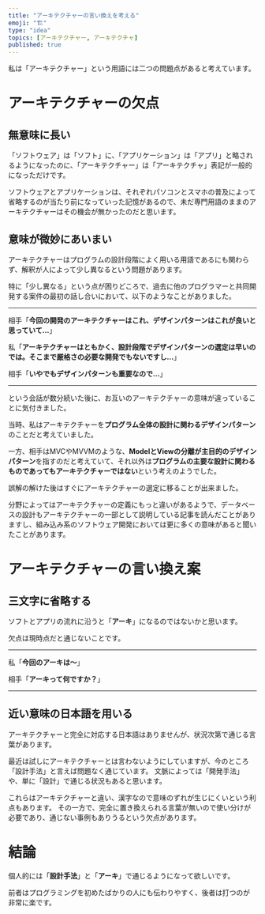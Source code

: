 ```yaml
---
title: "アーキテクチャーの言い換えを考える"
emoji: "🏗️"
type: "idea"
topics: [アーキテクチャー, アーキテクチャ]
published: true
---
```


私は「アーキテクチャー」という用語には二つの問題点があると考えています。

# アーキテクチャーの欠点

## 無意味に長い

「ソフトウェア」は「ソフト」に、「アプリケーション」は「アプリ」と略されるようになったのに、「アーキテクチャー」は「アーキテクチャ」表記が一般的になっただけです。

ソフトウェアとアプリケーションは、それぞれパソコンとスマホの普及によって省略するのが当たり前になっていった記憶があるので、未だ専門用語のままのアーキテクチャーはその機会が無かったのだと思います。

## 意味が微妙にあいまい

アーキテクチャーはプログラムの設計段階によく用いる用語であるにも関わらず、解釈が人によって少し異なるという問題があります。

特に「少し異なる」という点が困りどころで、過去に他のプログラマーと共同開発する案件の最初の話し合いにおいて、以下のようなことがありました。

----
相手「**今回の開発のアーキテクチャーはこれ、デザインパターンはこれが良いと思っていて…**」

私「**アーキテクチャーはともかく、設計段階でデザインパターンの選定は早いのでは。そこまで厳格さの必要な開発でもないですし…**」

相手「**いやでもデザインパターンも重要なので…**」

----

という会話が数分続いた後に、お互いのアーキテクチャーの意味が違っていることに気付きました。

当時、私はアーキテクチャーを**プログラム全体の設計に関わるデザインパターン**のことだと考えていました。

一方、相手はMVCやMVVMのような、**ModelとViewの分離が主目的のデザインパターン**を指すのだと考えていて、それ以外は**プログラムの主要な設計に関わるものであってもアーキテクチャーではない**という考えのようでした。

誤解の解けた後はすぐにアーキテクチャーの選定に移ることが出来ました。

分野によってはアーキテクチャーの定義にもっと違いがあるようで、データベースの設計もアーキテクチャーの一部として説明している記事を読んだことがありますし、組み込み系のソフトウェア開発においては更に多くの意味があると聞いたことがあります。

# アーキテクチャーの言い換え案

## 三文字に省略する

ソフトとアプリの流れに沿うと「**アーキ**」になるのではないかと思います。

欠点は現時点だと通じないことです。

----
私「**今回のアーキは〜**」

相手「**アーキって何ですか？**」

----

## 近い意味の日本語を用いる

アーキテクチャーと完全に対応する日本語はありませんが、状況次第で通じる言葉があります。

最近は試しにアーキテクチャーとは言わないようにしていますが、今のところ「設計手法」と言えば問題なく通じています。
文脈によっては「開発手法」や、単に「設計」で通じる状況もあると思います。

これらはアーキテクチャーと違い、漢字なので意味のずれが生じにくいという利点もあります。
その一方で、完全に置き換えられる言葉が無いので使い分けが必要であり、通じない事例もありうるという欠点があります。

# 結論

個人的には「**設計手法**」と「**アーキ**」で通じるようになって欲しいです。

前者はプログラミングを初めたばかりの人にも伝わりやすく、後者は打つのが非常に楽です。